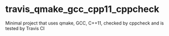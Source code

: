 # travis_qmake_gcc_cpp11_cppcheck
Minimal project that uses qmake, GCC, C++11, checked by cppcheck and is tested by Travis CI
